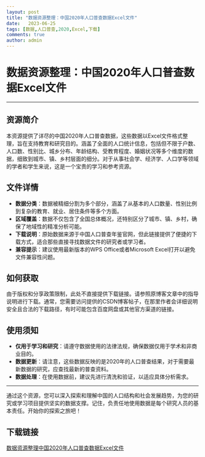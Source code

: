 ```yaml
---
layout: post
title: "数据资源整理：中国2020年人口普查数据Excel文件"
date:   2023-06-25
tags: [数据,人口普查,2020,Excel,下载]
comments: true
author: admin
---
```

# 数据资源整理：中国2020年人口普查数据Excel文件

---

## 资源简介

本资源提供了详尽的中国2020年人口普查数据，这些数据以Excel文件格式整理，旨在支持教育和研究目的。涵盖了全面的人口统计信息，包括但不限于户数、人口数、性别比、城乡分布、年龄结构、受教育程度、婚姻状况等多个维度的数据，细致到城市、镇、乡村层面的细分。对于从事社会学、经济学、人口学等领域的学者和学生来说，这是一个宝贵的学习和参考资源。

## 文件详情

- **数据分类**：数据被精细分割为多个部分，涵盖了从基本的人口数量、性别比例到复杂的教育、就业、居住条件等多个方面。
- **区域覆盖**：数据不仅包含了全国总体概况，还特别区分了城市、镇、乡村，确保了地域性的精准分析可能。
- **下载说明**：原始数据来源于中国人口普查年鉴官网，但此链接提供了便捷的下载方式，适合那些直接寻找数据文件的研究者或学习者。
- **兼容提示**：建议使用最新版本的WPS Office或者Microsoft Excel打开以避免文件兼容性问题。

## 如何获取

由于版权和分享政策限制，此处不直接提供下载链接。请参照原博客文章中的指导说明进行下载。通常，您需要访问提供的CSDN博客帖子，在那里作者会详细说明安全且合法的下载路径，有时可能包含百度网盘或其他官方渠道的链接。

## 使用须知

- **仅用于学习和研究**：请遵守数据使用的法律法规，确保数据仅用于学术和非商业目的。
- **数据更新**：请注意，这些数据反映的是2020年的人口普查结果，对于需要最新数据的研究，应查找最新的普查资料。
- **数据处理**：在使用数据前，建议先进行清洗和验证，以适应具体分析需求。

---

通过这个资源，您可以深入探索和理解中国的人口结构和社会发展趋势，为您的研究或学习项目提供坚实的数据支撑。记住，负责任地使用数据是每个研究人员的基本责任。开始你的探索之旅吧！

## 下载链接

[数据资源整理中国2020年人口普查数据Excel文件](https://pan.quark.cn/s/37b853cc2d4a)